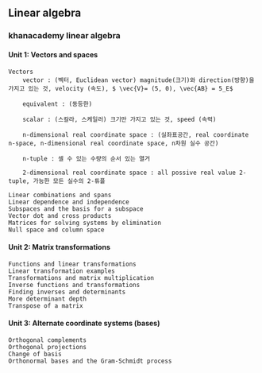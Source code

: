 ## Linear algebra

### khanacademy linear algebra

#### Unit 1: Vectors and spaces
    Vectors
        vector : (벡터, Euclidean vector) magnitude(크기)와 direction(방향)을 가지고 있는 것, velocity (속도), $ \vec{V}= (5, 0), \vec{AB} = 5_E$

        equivalent : (동등한)

        scalar : (스칼라, 스케일러) 크기만 가지고 있는 것, speed (속력)

        n-dimensional real coordinate space : (실좌표공간, real coordinate n-space, n-dimensional real coordinate space, n차원 실수 공간)

        n-tuple : 셀 수 있는 수량의 순서 있는 열거

        2-dimensional real coordinate space : all possive real value 2-tuple, 가능한 모든 실수의 2-튜플

    Linear combinations and spans
    Linear dependence and independence
    Subspaces and the basis for a subspace
    Vector dot and cross products
    Matrices for solving systems by elimination
    Null space and column space

#### Unit 2: Matrix transformations
    Functions and linear transformations
    Linear transformation examples
    Transformations and matrix multiplication
    Inverse functions and transformations
    Finding inverses and determinants
    More determinant depth
    Transpose of a matrix

#### Unit 3: Alternate coordinate systems (bases)
    Orthogonal complements
    Orthogonal projections
    Change of basis
    Orthonormal bases and the Gram-Schmidt process